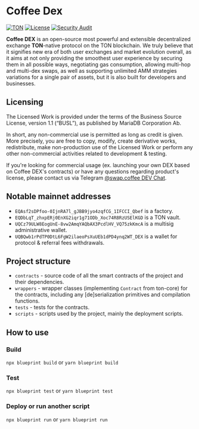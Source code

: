 # Coffee Dex
[![TON](https://img.shields.io/badge/based%20on-TON-blue)](https://ton.org/)
[![License](https://img.shields.io/badge/license-BUSL--1.1-brightgreen)](./LICENSE)
[![Security Audit](https://img.shields.io/badge/audited%20by-Trail%20of%20Bits-red?logo=2fas&logoColor=white)](https://github.com/trailofbits/publications/blob/master/reviews/2025-05-swap-coffee-ton-dex-securityreview.pdf)

**Coffee DEX** is an open-source most powerful and extensible decentralized exchange **TON**-native protocol
on the TON blockchain. We truly believe that it signifies new era of both user exchanges and market evolution overall,
as it aims at not only providing the smoothest user experience by securing them in all possible ways,
negotiating gas consumption, allowing multi-hop and multi-dex swaps, as well as supporting unlimited AMM strategies
variations for a single pair of assets, but it is also built for developers and businesses.

## Licensing

The Licensed Work is provided under the terms of the Business Source License, version 1.1 (“BUSL”), as published by
MariaDB Corporation Ab.

In short, any non-commercial use is permitted as long as credit is given. More precisely, you are free to copy, modify,
create derivative works, redistribute, make non-production use of the Licensed Work or perform any other non-commercial
activities related to development & testing.

If you're looking for commercial usage (ex. launching your own DEX based on Coffee DEX's contracts) or have any
questions regarding product's license, please contact us via Telegram [@swap.coffee DEV Chat](https://t.me/swapcoffee_dev_chat).

## Notable mainnet addresses

- `EQAsf2sDPfoo-0IjnRA7l_gJBB9jyo4zqfCG_1IFCCI_Qbef` is a factory.
- `EQDbLqT_zhxpERj0EnXG2iqr1g71ODb_Xoc74R8RzUSElKGD` is a TON vault.
- `UQCz79ULW8EogUnE-8vw2AmqYAQbAX3PcdlHV_VQ75zkKmcA` is a multisig administrative wallet.
- `UQBQwb1rPdTP0DtL6FgW2ilaeoPsXuUEb1dPD4ynq2WT_DEX` is a wallet for protocol & referral fees withdrawals.

## Project structure

-   `contracts` - source code of all the smart contracts of the project and their dependencies.
-   `wrappers` - wrapper classes (implementing `Contract` from ton-core) for the contracts, including any [de]serialization primitives and compilation functions.
-   `tests` - tests for the contracts.
-   `scripts` - scripts used by the project, mainly the deployment scripts.

## How to use

### Build

`npx blueprint build` or `yarn blueprint build`

### Test

`npx blueprint test` or `yarn blueprint test`

### Deploy or run another script

`npx blueprint run` or `yarn blueprint run`
